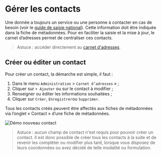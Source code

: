 # Gérer les contacts <i class="fa fa-phone"></i>

Une donnée a toujours un service ou une personne à contacter en cas de besoin (voir le [guide de saisie national](http://georezo.net/wiki/main/donnees/inspire/aide_a_la_saisie_des_metadonnees_inspire#organisations_responsables_de_l_etablissement_de_la_gestion_de_la_maintenance_et_de_la_diffusion_des_series_et_services_de_donnees_geographiques)). Cette information doit être indiquée dans la fiche de métadonnées. Pour en faciliter la saisie et la mise à jour, le carnet d’adresses permet de centraliser ces contacts.

> Astuce : accéder directement au [carnet d&apos;adresses](https://app.isogeo.com/admin/address-book).

## Créer ou éditer un contact

Pour créer un contact, la démarche est simple, il faut :

1.	Dans le menu `Administration` > `Carnet d’adresses` » ;
2.	Cliquer sur `+ Ajouter` ou sur le contact à modifier ;
3.	Renseigner ou éditer les informations souhaitées ;
4.	Cliquer sur `Créer`, `Enregistrer`ou `Supprimer`.

Tous les contacts créés peuvent être affectés aux fiches de métadonnées via l’onglet « Contact » d’une fiche de métadonnées.

![Démo nouveau contact](/images/adm_contacts_add.gif "Créer un nouveau contact")

> Astuce : aucun champ de contact n&apos;est requis pour pouvoir créer un contact. Il est donc possible de créer tous les contacts à la suite et de revenir les compléter ou modifier plus tard, lorsque vous disposez de leurs coordonnées ou avez décidé de telle modalité ou formulation.
